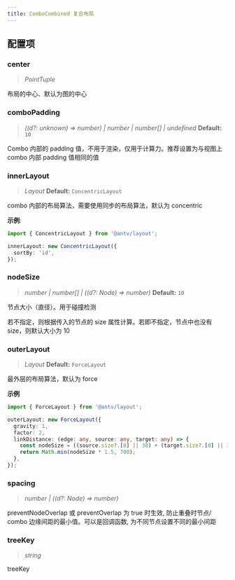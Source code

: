 ```yaml
---
title: ComboCombined 复合布局
---
```


## 配置项

### center

> _PointTuple_

布局的中心、默认为图的中心

### comboPadding

> _((d?: unknown) => number) \| number \| number[] \| undefined_ **Default:** `10`

Combo 内部的 padding 值，不用于渲染，仅用于计算力。推荐设置为与视图上 combo 内部 padding 值相同的值

### innerLayout

> _Layout<any>_ **Default:** `ConcentricLayout`

combo 内部的布局算法，需要使用同步的布局算法，默认为 concentric

**示例**:

```ts
import { ConcentricLayout } from '@antv/layout';

innerLayout: new ConcentricLayout({
  sortBy: 'id',
});
```

### nodeSize

> _number \| number[] \| ((d?: Node) => number)_ **Default:** `10`

节点大小（直径）。用于碰撞检测

若不指定，则根据传入的节点的 size 属性计算。若即不指定，节点中也没有 size，则默认大小为 10

### outerLayout

> _Layout<any>_ **Default:** `ForceLayout`

最外层的布局算法，默认为 force

**示例**

```ts
import { ForceLayout } from '@antv/layout';

outerLayout: new ForceLayout({
  gravity: 1,
  factor: 2,
  linkDistance: (edge: any, source: any, target: any) => {
    const nodeSize = ((source.size?.[0] || 30) + (target.size?.[0] || 30)) / 2;
    return Math.min(nodeSize * 1.5, 700);
  },
});
```

### spacing

> _number \| ((d?: Node) => number)_

preventNodeOverlap 或 preventOverlap 为 true 时生效, 防止重叠时节点/ combo 边缘间距的最小值。可以是回调函数, 为不同节点设置不同的最小间距

### treeKey

> _string_

treeKey
